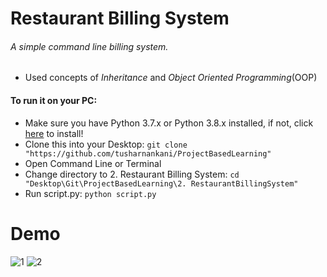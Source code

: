 # Restaurant Billing System
###### A simple command line billing system.
* Used concepts of *Inheritance* and *Object Oriented Programming*(OOP)

#### To run it on your PC:
* Make sure you have Python 3.7.x or Python 3.8.x installed, if not, click [here](https://www.python.org/downloads/) to install! 
* Clone this into your Desktop: `git clone "https://github.com/tusharnankani/ProjectBasedLearning"`
* Open Command Line or Terminal 
* Change directory to 2. Restaurant Billing System: `cd "Desktop\Git\ProjectBasedLearning\2. RestaurantBillingSystem"`
* Run script.py: `python script.py`

# Demo
![1](https://user-images.githubusercontent.com/61280281/86007667-59274400-ba35-11ea-899e-0bb3af94da1c.png)
![2](https://user-images.githubusercontent.com/61280281/86007670-5af10780-ba35-11ea-9057-5a128f8b5c45.png)

